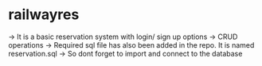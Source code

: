 # railwayres
-> It is a basic reservation system with login/ sign up options
-> CRUD operations
-> Required sql file has also been added in the repo. It is named reservation.sql
-> So dont forget to import and connect to the database
